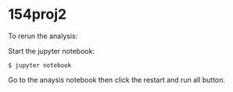 # 154proj2

To rerun the analysis:

Start the jupyter notebook:
```
$ jupyter notebook
```
Go to the anaysis notebook then click the restart and run all button.

